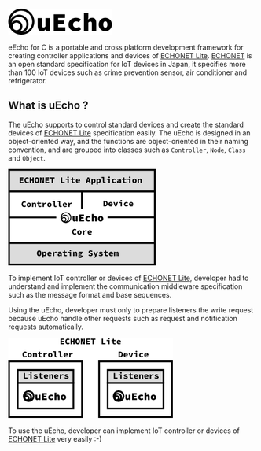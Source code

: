 ![logo](../img/uecho_logo.png)

eEcho for C is a portable and cross platform development framework for creating controller applications and devices of [ECHONET Lite][enet]. [ECHONET][enet] is an open standard specification for IoT devices in Japan, it specifies more than 100 IoT devices such as crime prevention sensor, air conditioner and refrigerator.

## What is uEcho ?

The uEcho supports to control standard devices and create the standard devices of [ECHONET Lite][enet] specification easily. The uEcho is designed in an object-oriented way, and the functions are object-oriented in their naming convention, and are grouped into classes such as `Controller`, `Node`, `Class` and `Object`.

![framwork](img/uecho_framework.png)

To implement IoT controller or devices of [ECHONET Lite][enet], developer had to understand and implement the communication middleware specification such as the message format and base sequences.

Using the uEcho, developer must only to prepare listeners the write request because uEcho handle other requests such as request and notification requests automatically.

![listener](img/uecho_framework_listener.png)

To use the uEcho, developer can implement IoT controller or devices of [ECHONET Lite][enet] very easily :-)

[enet]:http://echonet.jp/english/
